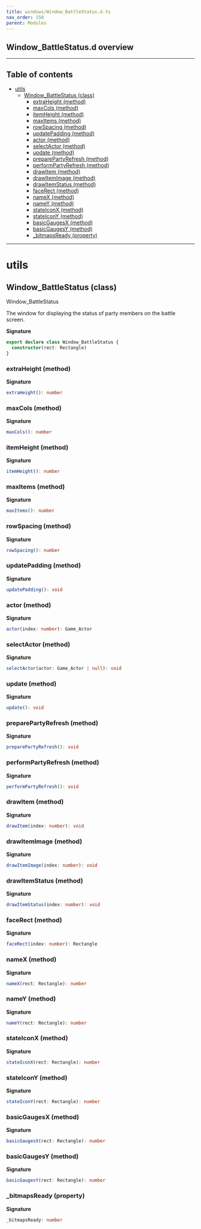 ```yaml
---
title: windows/Window_BattleStatus.d.ts
nav_order: 150
parent: Modules
---
```


## Window_BattleStatus.d overview

---

<h2 class="text-delta">Table of contents</h2>

- [utils](#utils)
  - [Window_BattleStatus (class)](#window_battlestatus-class)
    - [extraHeight (method)](#extraheight-method)
    - [maxCols (method)](#maxcols-method)
    - [itemHeight (method)](#itemheight-method)
    - [maxItems (method)](#maxitems-method)
    - [rowSpacing (method)](#rowspacing-method)
    - [updatePadding (method)](#updatepadding-method)
    - [actor (method)](#actor-method)
    - [selectActor (method)](#selectactor-method)
    - [update (method)](#update-method)
    - [preparePartyRefresh (method)](#preparepartyrefresh-method)
    - [performPartyRefresh (method)](#performpartyrefresh-method)
    - [drawItem (method)](#drawitem-method)
    - [drawItemImage (method)](#drawitemimage-method)
    - [drawItemStatus (method)](#drawitemstatus-method)
    - [faceRect (method)](#facerect-method)
    - [nameX (method)](#namex-method)
    - [nameY (method)](#namey-method)
    - [stateIconX (method)](#stateiconx-method)
    - [stateIconY (method)](#stateicony-method)
    - [basicGaugesX (method)](#basicgaugesx-method)
    - [basicGaugesY (method)](#basicgaugesy-method)
    - [\_bitmapsReady (property)](#_bitmapsready-property)

---

# utils

## Window_BattleStatus (class)

Window_BattleStatus

The window for displaying the status of party members on the battle screen.

**Signature**

```ts
export declare class Window_BattleStatus {
  constructor(rect: Rectangle)
}
```

### extraHeight (method)

**Signature**

```ts
extraHeight(): number
```

### maxCols (method)

**Signature**

```ts
maxCols(): number
```

### itemHeight (method)

**Signature**

```ts
itemHeight(): number
```

### maxItems (method)

**Signature**

```ts
maxItems(): number
```

### rowSpacing (method)

**Signature**

```ts
rowSpacing(): number
```

### updatePadding (method)

**Signature**

```ts
updatePadding(): void
```

### actor (method)

**Signature**

```ts
actor(index: number): Game_Actor
```

### selectActor (method)

**Signature**

```ts
selectActor(actor: Game_Actor | null): void
```

### update (method)

**Signature**

```ts
update(): void
```

### preparePartyRefresh (method)

**Signature**

```ts
preparePartyRefresh(): void
```

### performPartyRefresh (method)

**Signature**

```ts
performPartyRefresh(): void
```

### drawItem (method)

**Signature**

```ts
drawItem(index: number): void
```

### drawItemImage (method)

**Signature**

```ts
drawItemImage(index: number): void
```

### drawItemStatus (method)

**Signature**

```ts
drawItemStatus(index: number): void
```

### faceRect (method)

**Signature**

```ts
faceRect(index: number): Rectangle
```

### nameX (method)

**Signature**

```ts
nameX(rect: Rectangle): number
```

### nameY (method)

**Signature**

```ts
nameY(rect: Rectangle): number
```

### stateIconX (method)

**Signature**

```ts
stateIconX(rect: Rectangle): number
```

### stateIconY (method)

**Signature**

```ts
stateIconY(rect: Rectangle): number
```

### basicGaugesX (method)

**Signature**

```ts
basicGaugesX(rect: Rectangle): number
```

### basicGaugesY (method)

**Signature**

```ts
basicGaugesY(rect: Rectangle): number
```

### \_bitmapsReady (property)

**Signature**

```ts
_bitmapsReady: number
```
